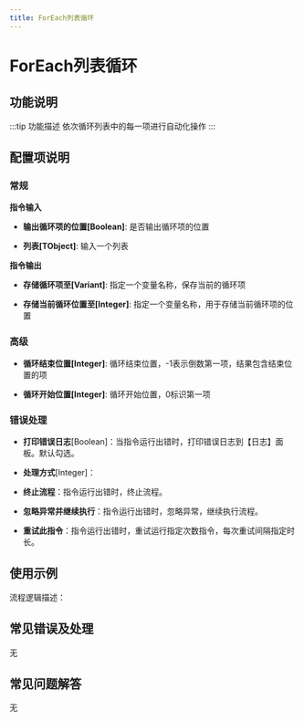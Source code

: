 ```yaml
---
title: ForEach列表循环
---
```


# ForEach列表循环

## 功能说明

:::tip 功能描述
依次循环列表中的每一项进行自动化操作
:::

## 配置项说明

### 常规

**指令输入**

- **输出循环项的位置[Boolean]**: 是否输出循环项的位置

- **列表[TObject]**: 输入一个列表


**指令输出**

- **存储循环项至[Variant]**: 指定一个变量名称，保存当前的循环项

- **存储当前循环位置至[Integer]**: 指定一个变量名称，用于存储当前循环项的位置

### 高级

- **循环结束位置[Integer]**: 循环结束位置，-1表示倒数第一项，结果包含结束位置的项

- **循环开始位置[Integer]**: 循环开始位置，0标识第一项

### 错误处理

- **打印错误日志**[Boolean]：当指令运行出错时，打印错误日志到【日志】面板。默认勾选。

- **处理方式**[Integer]：

 - **终止流程**：指令运行出错时，终止流程。

 - **忽略异常并继续执行**：指令运行出错时，忽略异常，继续执行流程。

 - **重试此指令**：指令运行出错时，重试运行指定次数指令，每次重试间隔指定时长。

## 使用示例

流程逻辑描述：

## 常见错误及处理

无

## 常见问题解答

无

